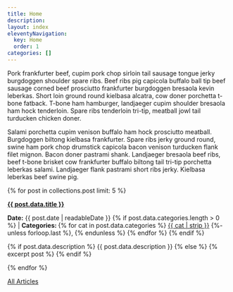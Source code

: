```yaml
---
title: Home
description: 
layout: index
eleventyNavigation:
  key: Home
  order: 1
categories: []
---
```


Pork frankfurter beef, cupim pork chop sirloin tail sausage tongue jerky burgdoggen shoulder spare ribs. Beef ribs pig capicola buffalo ball tip beef sausage corned beef prosciutto frankfurter burgdoggen bresaola kevin leberkas. Short loin ground round kielbasa alcatra, cow doner porchetta t-bone fatback. T-bone ham hamburger, landjaeger cupim shoulder bresaola ham hock tenderloin. Spare ribs tenderloin tri-tip, meatball jowl tail turducken chicken doner.

Salami porchetta cupim venison buffalo ham hock prosciutto meatball. Burgdoggen biltong kielbasa frankfurter. Spare ribs jerky ground round, swine ham pork chop drumstick capicola bacon venison turducken flank filet mignon. Bacon doner pastrami shank. Landjaeger bresaola beef ribs, beef t-bone brisket cow frankfurter buffalo biltong tail tri-tip porchetta leberkas salami. Landjaeger flank pastrami short ribs jerky. Kielbasa leberkas beef swine pig.

{% for post in collections.post limit: 5 %}
  <article>
    <strong>
    <a href="{{post.url}}">{{ post.data.title }}</a>
    </strong>  
    <p><strong>Date:</strong>
      {{ post.date | readableDate }}
      {% if post.data.categories.length > 0 %}
        |
        <strong>
          Categories:
        </strong>
        {% for cat in post.data.categories %}
          <a href="/categories/{{ cat | slugify }}">{{ cat | strip }}</a>
          {%- unless forloop.last %},
          {% endunless %}
        {% endfor %}
      {% endif %}
    </p>
    <p>
      {% if post.data.description %}
        {{ post.data.description }}
      {% else %}
        {% excerpt post %}
      {% endif %}
    </p>
  </article>
{% endfor %}

<a href="/articles/" class="button">All Articles</a>